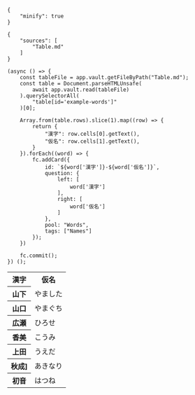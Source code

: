 ```quiztoday
{
	"minify": true
}
```

```quiz
{
	"sources": [
		"Table.md"
	]
}
```

```quizjs
(async () => {
	const tableFile = app.vault.getFileByPath("Table.md");
	const table = Document.parseHTMLUnsafe(
		await app.vault.read(tableFile)
	).querySelectorAll(
		"table[id='example-words']"
	)[0];
	
	Array.from(table.rows).slice(1).map((row) => {
		return {
			"漢字": row.cells[0].getText(),
			"仮名": row.cells[1].getText(),
		}
	}).forEach((word) => {
		fc.addCard({
			id: `${word['漢字']}-${word['仮名']}`,
			question: {
				left: [
					word['漢字']
				],
				right: [
					word['仮名']
				]
			},
			pool: "Words",
			tags: ["Names"]
		});
	})

	fc.commit();
}) ();
```

<table id="example-words" style="width: 100%; --table-cell-vertical-alignment: middle;">  
	<tr>
        <th>漢字</th>
        <th>仮名</th>
    </tr>
    <tr>
	    <th>山下</th>
		<td>やました</td>
    </tr>
	<tr>
		<th>山口</th>
		<td>やまぐち</td>
	</tr>
	<tr>
		<th>広瀬</th>
		<td>ひろせ</td>
	</tr>
	<tr>
		<th>香美</th>
		<td>こうみ</td>
	</tr>
	<tr>
		<th>上田</th>
		<td>うえだ</td>
	</tr>
	<tr>
		<th>秋成]</th>
		<td>あきなり</td>
	</tr>
	<tr>
		<th>初音</th>
		<td>はつね</td>
	</tr>
</table>
